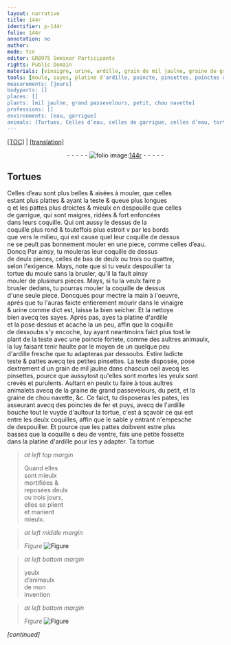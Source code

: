 ```yaml
---
layout: narrative
title: 144r
identifier: p-144r
folio: 144r
annotation: no
author:
mode: tcn
editor: GR8975 Seminar Participants
rights: Public Domain
materials: [vinaigre, urine, ardille, grain de mil jaulne, graine de grand passevelours, du petit, graine de chou navette, fer]
tools: [moule, sayes, platine d'ardille, poincte, pinsettes, poinctes de fer]
measurements: [jours]
bodyparts: []
places: []
plants: [mil jaulne, grand passevelours, petit, chou navette]
professions: []
environments: [eau, garrigue]
animals: [Tortues, Celles d’eau, celles de garrigue, celles d’eau, tortue]
---
```


 <p><a href="{{ site.baseurl }}/normalized/">[TOC]</a> | <a href="{{ site.baseurl }}/texts/p-144r_tl/" target="_blank">[translation]</a></p><div class="folio" align="center">- - - - - <a href="http://gallica.bnf.fr/ark:/12148/btv1b10500001g/f293.image" target="_blank"><img src="https://cu-mkp.github.io/2017-workshop-edition/assets/photo-icon.png" alt="folio image: " style="display:inline-block; margin-bottom:-3px;"/>144r</a> - - - - - </div>  
  

## <span class="al">Tortues</span>

 
<span class="al">Celles d’<span class="env">eau</span></span> sont plus belles & aisées à mouler, <span class="del">que celles</span><br/> estant plus plattes & ayant la teste & queue plus longues<br/> <span class="del">q</span> et les pattes plus droictes & mieulx en despouille que <span class="al">celles<br/> de <span class="env">garrigue</span></span>, qui sont maigres, ridées & fort enfoncées<br/> dans leurs coquille. Qui ont aussy le dessus de la<br/> coquille plus rond & touteffois plus estroit <span class="del">v</span> par les bords<br/> que vers le milieu, qui est cause que<span class="del">l</span> leur coquille de dessus<br/> ne se peult pas bonnem<span class="exp">ent</span> mouler en une piece, co<span class="exp">mm</span>e <span class="al">celles d’<span class="env">eau</span></span>.<br/> <span class="del">Doncq</span> Par ainsy, tu mouleras leur coquille de dessus<br/> de deulx pieces, celles de bas de deulx ou trois ou quattre,<br/> selon l'exigence. Mays, note que si tu veulx despouiller ta<br/> <span class="al">tortue</span> du <span class="tl">moule</span> sans la brusler, qu'il la fault ainsy<br/> mouler de plusieurs pieces. Mays, si tu la veulx faire <span class="del">p</span><br/> brusler dedans, tu pourras mouler la coquille de dessus<br/> d'une seule piece. Doncques pour mectre la main à l'oeuvre,<br/> aprés que tu l'auras faicte entierem<span class="exp">ent</span> mourir dans le <span class="m">vinaigre</span><br/> & <span class="m">urine</span> co<span class="exp">mm</span>e dict est, laisse la bien seicher. Et la nettoye<br/> bien avecq tes <span class="tl">sayes</span>. Aprés <span class="del">pas</span>, ayes ta <span class="tl">platine d'<span class="m">ardille</span></span><br/> et la pose dessus et acache la un peu, affin que la coquille<br/> de dessoubs s'y encoche, luy ayant neantmoins faict plus tost le<br/> plant de la teste avec une <span class="tl">poincte</span> fortete, co<span class="exp">mm</span>e des aultres animaulx,<br/> la luy faisant tenir haulte par le moyen de <span class="del">un</span> quelque peu<br/> d'<span class="m">ardille</span> fresche que tu adapteras par dessoubs. Estire ladicte<br/> teste & pattes avecq tes petites <span class="tl">pinsettes</span>. La teste disposée, pose<br/> dextrement <span class="del">d</span> un <span class="m">grain de <span class="pa">mil jaulne</span></span> dans chascun oeil avecq les<br/> <span class="tl">pinsettes</span>, pource que aussytost qu'elles sont mortes les yeulx sont<br/> crevés et purulents. Aultant en peulx tu faire à tous aultres<br/> animalets avecq de la <span class="m">graine de <span class="pa">grand passevelours</span></span>, <span class="m">du <span class="pa">petit</span></span>, et la<br/> <span class="m">graine de <span class="pa">chou navette</span></span>, &<span class="exp">c</span>. Ce faict, tu disposeras les pates, les<br/> asseurant avecq des <span class="tl">poinctes de <span class="m">fer</span></span> et puys, avecq de l'<span class="m">ardille</span><br/> bouche tout le vuyde d'aultour la <span class="al">tortue</span>, c'est à sçavoir ce qui est<br/> entre les deulx coquilles, affin que le sable y entrant n'empesche<br/> de despouiller. Et pource que les pattes doibvent estre plus<br/> basses que la coquille <span class="del">s</span> d<span class="del">e</span>u <span class="del">de</span> ventre, fais une petite fossette<br/> dans la <span class="tl">platine d'<span class="m">ardille</span></span> pour les y adapter. Ta <span class="al">tortue</span> 
 
> *at left top margin*
> 
> 
>  Quand elles<br/> sont mieulx<br/> mortifiées &<br/> reposées deulx<br/> ou trois <span class="ms"><span class="tmp">jours</span></span>,<br/> elles se plient<br/> et manient<br/> mieulx.
 
> *at left middle margin*
> 
> 
>   
> *Figure*
> <a href="https://drive.google.com/open?id=0B9-oNrvWdlO5emg1MXZLREtSRk0" target="_blank"><img src="https://cu-mkp.github.io/GR8975-edition/assets/photo-icon.png" alt="Figure" style="display:inline-block; margin-bottom:-3px;"/></a>
 
 
 
> *at left bottom margin*
> 
> 
> yeulx<br/> d’animaulx<br/> de mon<br/> invention
 
 
> *at left bottom margin*
> 
> 
>   
> *Figure*
> <a href="https://drive.google.com/open?id=0B9-oNrvWdlO5ZkN6Y3ZTM1pKRG8" target="_blank"><img src="https://cu-mkp.github.io/GR8975-edition/assets/photo-icon.png" alt="Figure" style="display:inline-block; margin-bottom:-3px;"/></a>
 
 
*[continued]*
 
 
